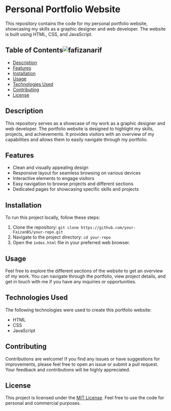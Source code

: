 # Personal Portfolio Website

This repository contains the code for my personal portfolio website, showcasing my skills as a graphic designer and web developer. The website is built using HTML, CSS, and JavaScript.

## Table of Contents![fafizanarif](https://github.com/FaizanBS/Personal-Portfolio-website/assets/114131372/d55006ad-fa6f-438d-8df3-bfa4bba6b1e7)


- [Description](#description)
- [Features](#features)
- [Installation](#installation)
- [Usage](#usage)
- [Technologies Used](#technologies-used)
- [Contributing](#contributing)
- [License](#license)

## Description

This repository serves as a showcase of my work as a graphic designer and web developer. The portfolio website is designed to highlight my skills, projects, and achievements. It provides visitors with an overview of my capabilities and allows them to easily navigate through my portfolio.

## Features

- Clean and visually appealing design
- Responsive layout for seamless browsing on various devices
- Interactive elements to engage visitors
- Easy navigation to browse projects and different sections
- Dedicated pages for showcasing specific skills and projects

## Installation

To run this project locally, follow these steps:

1. Clone the repository: `git clone https://github.com/your-FaizanBS/your-repo.git`
2. Navigate to the project directory: `cd your-repo`
3. Open the `index.html` file in your preferred web browser.

## Usage

Feel free to explore the different sections of the website to get an overview of my work. You can navigate through the portfolio, view project details, and get in touch with me if you have any inquiries or opportunities.

## Technologies Used

The following technologies were used to create this portfolio website:

- HTML
- CSS
- JavaScript

## Contributing

Contributions are welcome! If you find any issues or have suggestions for improvements, please feel free to open an issue or submit a pull request. Your feedback and contributions will be highly appreciated.

## License

This project is licensed under the [MIT License](https://opensource.org/licenses/MIT). Feel free to use the code for personal and commercial purposes.
